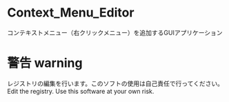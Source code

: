 # Context_Menu_Editor
コンテキストメニュー（右クリックメニュー）を追加するGUIアプリケーション

# 警告 warning
レジストリの編集を行います。このソフトの使用は自己責任で行ってください。
Edit the registry. Use this software at your own risk.


